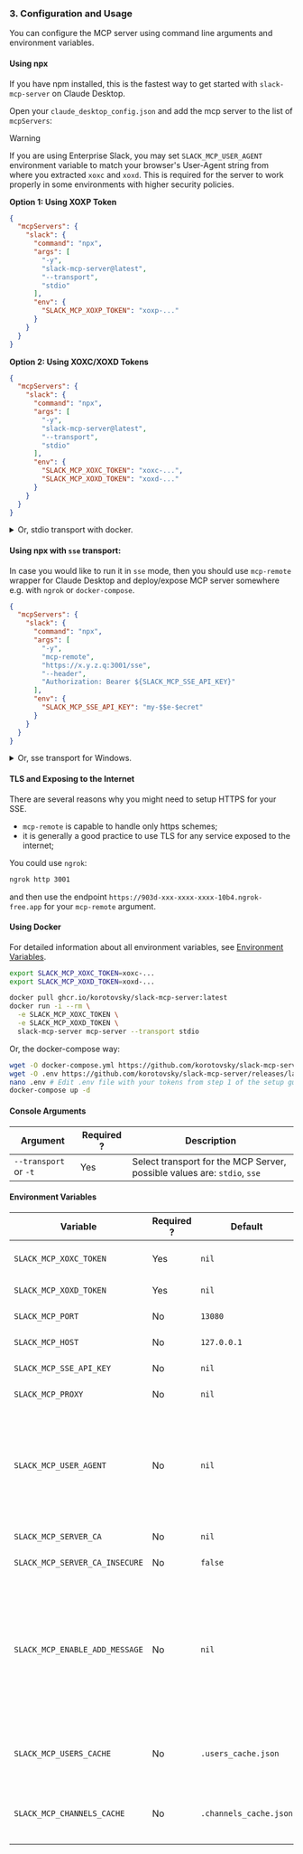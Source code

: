 ### 3. Configuration and Usage

You can configure the MCP server using command line arguments and environment variables.

#### Using npx

If you have npm installed, this is the fastest way to get started with `slack-mcp-server` on Claude Desktop.

Open your `claude_desktop_config.json` and add the mcp server to the list of `mcpServers`:

> [!WARNING]  
> If you are using Enterprise Slack, you may set `SLACK_MCP_USER_AGENT` environment variable to match your browser's User-Agent string from where you extracted `xoxc` and `xoxd`. This is required for the server to work properly in some environments with higher security policies.

**Option 1: Using XOXP Token**
``` json
{
  "mcpServers": {
    "slack": {
      "command": "npx",
      "args": [
        "-y",
        "slack-mcp-server@latest",
        "--transport",
        "stdio"
      ],
      "env": {
        "SLACK_MCP_XOXP_TOKEN": "xoxp-..."
      }
    }
  }
}
```

**Option 2: Using XOXC/XOXD Tokens**
``` json
{
  "mcpServers": {
    "slack": {
      "command": "npx",
      "args": [
        "-y",
        "slack-mcp-server@latest",
        "--transport",
        "stdio"
      ],
      "env": {
        "SLACK_MCP_XOXC_TOKEN": "xoxc-...",
        "SLACK_MCP_XOXD_TOKEN": "xoxd-..."
      }
    }
  }
}
```

<details>
<summary>Or, stdio transport with docker.</summary>

**Option 1: Using XOXP Token**
```json
{
  "mcpServers": {
    "slack": {
      "command": "docker",
      "args": [
        "run",
        "-i",
        "--rm",
        "-e",
        "SLACK_MCP_XOXP_TOKEN",
        "ghcr.io/korotovsky/slack-mcp-server",
        "mcp-server",
        "--transport",
        "stdio"
      ],
      "env": {
        "SLACK_MCP_XOXP_TOKEN": "xoxp-..."
      }
    }
  }
}
```

**Option 2: Using XOXC/XOXD Tokens**
```json
{
  "mcpServers": {
    "slack": {
      "command": "docker",
      "args": [
        "run",
        "-i",
        "--rm",
        "-e",
        "SLACK_MCP_XOXC_TOKEN",
        "-e",
        "SLACK_MCP_XOXD_TOKEN",
        "ghcr.io/korotovsky/slack-mcp-server",
        "mcp-server",
        "--transport",
        "stdio"
      ],
      "env": {
        "SLACK_MCP_XOXC_TOKEN": "xoxc-...",
        "SLACK_MCP_XOXD_TOKEN": "xoxd-..."
      }
    }
  }
}
```

Please see [Docker](#Using-Docker) for more information.
</details>

#### Using npx with `sse` transport:

In case you would like to run it in `sse` mode, then you  should use `mcp-remote` wrapper for Claude Desktop and deploy/expose MCP server somewhere e.g. with `ngrok` or `docker-compose`.

```json
{
  "mcpServers": {
    "slack": {
      "command": "npx",
      "args": [
        "-y",
        "mcp-remote",
        "https://x.y.z.q:3001/sse",
        "--header",
        "Authorization: Bearer ${SLACK_MCP_SSE_API_KEY}"
      ],
      "env": {
        "SLACK_MCP_SSE_API_KEY": "my-$$e-$ecret"
      }
    }
  }
}
```

<details>
<summary>Or, sse transport for Windows.</summary>

```json
{
  "mcpServers": {
    "slack": {
      "command": "C:\\Progra~1\\nodejs\\npx.cmd",
      "args": [
        "-y",
        "mcp-remote",
        "https://x.y.z.q:3001/sse",
        "--header",
        "Authorization: Bearer ${SLACK_MCP_SSE_API_KEY}"
      ],
      "env": {
        "SLACK_MCP_SSE_API_KEY": "my-$$e-$ecret"
      }
    }
  }
}
```
</details>

#### TLS and Exposing to the Internet

There are several reasons why you might need to setup HTTPS for your SSE.
- `mcp-remote` is capable to handle only https schemes;
- it is generally a good practice to use TLS for any service exposed to the internet;

You could use `ngrok`:

```bash
ngrok http 3001
```

and then use the endpoint `https://903d-xxx-xxxx-xxxx-10b4.ngrok-free.app` for your `mcp-remote` argument.

#### Using Docker

For detailed information about all environment variables, see [Environment Variables](https://github.com/korotovsky/slack-mcp-server?tab=readme-ov-file#environment-variables).

```bash
export SLACK_MCP_XOXC_TOKEN=xoxc-...
export SLACK_MCP_XOXD_TOKEN=xoxd-...

docker pull ghcr.io/korotovsky/slack-mcp-server:latest
docker run -i --rm \
  -e SLACK_MCP_XOXC_TOKEN \
  -e SLACK_MCP_XOXD_TOKEN \
  slack-mcp-server mcp-server --transport stdio
```

Or, the docker-compose way:

```bash
wget -O docker-compose.yml https://github.com/korotovsky/slack-mcp-server/releases/latest/download/docker-compose.yml
wget -O .env https://github.com/korotovsky/slack-mcp-server/releases/latest/download/default.env.dist
nano .env # Edit .env file with your tokens from step 1 of the setup guide
docker-compose up -d
```

#### Console Arguments

| Argument              | Required ? | Description                                                              |
|-----------------------|------------|--------------------------------------------------------------------------|
| `--transport` or `-t` | Yes        | Select transport for the MCP Server, possible values are: `stdio`, `sse` |

#### Environment Variables

| Variable                       | Required ? | Default                | Description                                                                                                                                                                                                                                                                               |
|--------------------------------|------------|------------------------|-------------------------------------------------------------------------------------------------------------------------------------------------------------------------------------------------------------------------------------------------------------------------------------------|
| `SLACK_MCP_XOXC_TOKEN`         | Yes        | `nil`                  | Authentication data token field `token` from POST data field-set (`xoxc-...`)                                                                                                                                                                                                             |
| `SLACK_MCP_XOXD_TOKEN`         | Yes        | `nil`                  | Authentication data token from cookie `d` (`xoxd-...`)                                                                                                                                                                                                                                    |
| `SLACK_MCP_PORT`               | No         | `13080`                | Port for the MCP server to listen on                                                                                                                                                                                                                                                      |
| `SLACK_MCP_HOST`               | No         | `127.0.0.1`            | Host for the MCP server to listen on                                                                                                                                                                                                                                                      |
| `SLACK_MCP_SSE_API_KEY`        | No         | `nil`                  | Authorization Bearer token when `transport` is `sse`                                                                                                                                                                                                                                      |
| `SLACK_MCP_PROXY`              | No         | `nil`                  | Proxy URL for the MCP server to use                                                                                                                                                                                                                                                       |
| `SLACK_MCP_USER_AGENT`         | No         | `nil`                  | User-Agent to use by MCP transport, may be required when you are located within Enterprise Slack environments with stricter security policies so it must match your browser from where you copied `xoxd` and `xoxc` values.                                                               |
| `SLACK_MCP_SERVER_CA`          | No         | `nil`                  | Path to the CA certificate of the trust store                                                                                                                                                                                                                                             |
| `SLACK_MCP_SERVER_CA_INSECURE` | No         | `false`                | Trust all insecure requests (NOT RECOMMENDED)                                                                                                                                                                                                                                             |
| `SLACK_MCP_ENABLE_ADD_MESSAGE` | No         | `nil`                  | Enable message posting via `conversations_add_message` by setting it to true for all channels, a comma-separated list of channel IDs to whitelist specific channels, or use `!` before a channel ID to allow all except specified ones, while an empty value disables posting by default. |
| `SLACK_MCP_USERS_CACHE`        | No         | `.users_cache.json`    | Path to the users cache file. Used to cache Slack user information to avoid repeated API calls on startup.                                                                                                                                                                                |
| `SLACK_MCP_CHANNELS_CACHE`     | No         | `.channels_cache.json` | Path to the channels cache file. Used to cache Slack channel information to avoid repeated API calls on startup.                                                                                                                                                                          |
